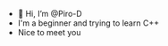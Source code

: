 - 👋 Hi, I’m @Piro-D
- I'm a beginner and trying to learn C++
- Nice to meet you
<!---
Piro-D/Piro-D is a ✨ special ✨ repository because its `README.md` (this file) appears on your GitHub profile.
You can click the Preview link to take a look at your changes.
--->
